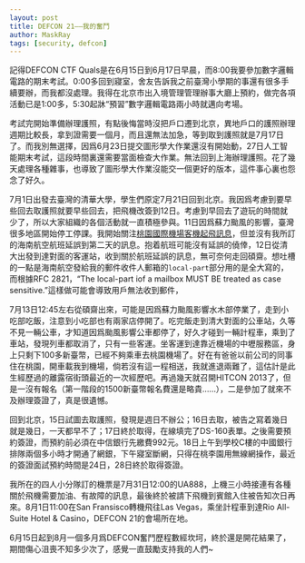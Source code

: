 ```yaml
---
layout: post
title: DEFCON 21——我的奮鬥
author: MaskRay
tags: [security, defcon]
---
```


記得DEFCON CTF Quals是在6月15日到6月17日早晨，而8:00我要參加數字邏輯電路的期末考試。0:00多回到寢室，舍友告訴我之前臺灣小學期的事還有很多手續要辦，而我都沒處理。我得在北京市出入境管理管理辦事大廳上預約，做完各項活動已是1:00多，5:30起牀“預習”數字邏輯電路兩小時就邁向考場。

<!-- more -->

考試完開始準備辦理護照，有點後悔當時沒把戶口遷到北京，異地戶口的護照辦理週期比較長，拿到證需要一個月，而且還無法加急，等到取到護照就是7月17日了。而我別無選擇，因爲6月23日提交圖形學大作業還沒有開始動，27日人工智能期末考試，這段時間裏還需要當面檢查大作業。無法回到上海辦理護照。花了幾天處理各種雜事，也導致了圖形學大作業沒能交一個更好的版本，這件事心裏也怨念了好久。

7月1日出發去臺灣的清華大學，學生們原定7月21日回到北京。我因爲考慮到要早些回去取護照就要早些回去，把飛機改簽到12日。考慮到早回去了遊玩的時間就少了，所以大家組織的各個活動就一直積極參與。11日因爲蘇力颱風的影響，臺灣很多地區開始停工停課。我開始關注[桃園國際機場客機起飛訊息](http://www.taoyuan-airport.com/chinese/flight_depart/)，但並沒有我所訂的海南航空航班延誤到第二天的訊息。抱着航班可能沒有延誤的僥倖，12日從清大出發到達對面的客運站，收到關於航班延誤的訊息，無可奈何走回碩齋。想吐槽的一點是海南航空發給我的郵件收件人郵箱的`local-part`部分用的是全大寫的，而根據RFC 2821，“The local-part iof a mailbox MUST BE treated as case sensitive.”這樣做可能會導致用戶無法收到郵件，

7月13日12:45左右從碩齋出來，可能是因爲蘇力颱風影響水木部停業了，走到小吃部吃飯，注意到小吃部也有兩家店停開了。吃完飯走到清大對面的公車站，久等不見一輛公車，才知道因爲颱風影響公車都停了，好久才碰到一輛計程車，乘到了車站，發現列車都取消了，只有一些客運。坐客運到達靠近機場的中壢服務區，身上只剩下100多新臺幣，已經不夠乘車去桃園機場了。好在有爸爸以前公司的同事住在桃園，開車載我到機場，倘若沒有這一程相送，我就進退兩難了，這估計是此生經歷過的離露宿街頭最近的一次經歷吧。再過幾天就召開HITCON 2013了，但是一沒有報名（第一階段的1500新臺幣報名費還是略貴……），二是參加了就來不及辦理簽證了，真是很遺憾。

回到北京，15日試圖去取護照，發現是週日不辦公；16日去取，被告之寫着幾日就是幾日，一天都早不了；17日終於取得，在線填完了DS-160表單。之後需要預約簽證，而預約前必須在中信銀行先繳費992元。18日上午到學校C樓的中國銀行排隊兩個多小時才開通了網銀，下午寢室斷網，只得在桃李園用無線網操作，最近的簽證面試預約時間是24日，28日終於取得簽證。

我所在的四人小分隊訂的機票是7月31日12:00的UA888，上機三小時接連有各種關於飛機需要加油、有故障的訊息，最後終於被請下飛機到賓館入住被告知次日再來。8月1日11:00在San Fransisco轉機飛往Las Vegas，乘坐計程車到達Rio All-Suite Hotel & Casino，DEFCON 21的會場所在地。

6月15日起到8月一個多月爲DEFCON奮鬥歷程數經坎坷，終於還是開花結果了，期間傷心沮喪不知多少次了，感覺一直鼓勵支持我的人們~
